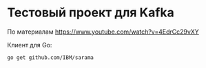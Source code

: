 # Тестовый проект для Kafka

По материалам https://www.youtube.com/watch?v=4EdrCc29vXY

Клиент для Go:
```bash
go get github.com/IBM/sarama
```
